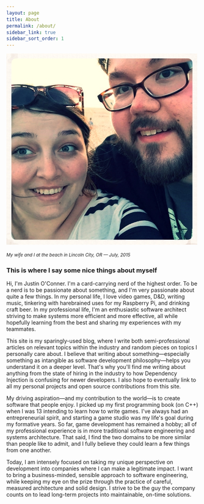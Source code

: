 ```yaml
---
layout: page
title: About
permalink: /about/
sidebar_link: true
sidebar_sort_order: 1
---
```


<div>
<img src="/images/me_and_maeghan.jpg" />
<figcaption>
    <div><p><small><em>My wife and I at the beach in Lincoln City, OR — July, 2015</em></small></p></div>
</figcaption>
</div>

### This is where I say some nice things about myself

Hi, I'm Justin O'Conner. I'm a card-carrying nerd of the highest order. To be a nerd is to be passionate about something, and I'm very passionate about quite a few things. In my personal life, I love video games, D&D, writing music, tinkering with harebrained uses for my Raspberry Pi, and drinking craft beer. In my professional life, I'm an enthusiastic software architect striving to make systems more efficient and more effective, all while hopefully learning from the best and sharing my experiences with my teammates.

This site is my sparingly-used blog, where I write both semi-professional articles on relevant topics within the industry and random pieces on topics I personally care about. I believe that writing about something—especially something as intangible as software development philosophy—helps you understand it on a deeper level. That's why you'll find me writing about anything from the state of hiring in the industry to how Dependency Injection is confusing for newer developers. I also hope to eventually link to all my personal projects and open source contributions from this site.

My driving aspiration—and my contribution to the world—is to create software that people enjoy. I picked up my first programming book (on C++) when I was 13 intending to learn how to write games. I've always had an entrepreneurial spirit, and starting a game studio was my life's goal during my formative years. So far, game development has remained a hobby; all of my professional experience is in more traditional software engineering and systems architecture. That said, I find the two domains to be more similar than people like to admit, and I fully believe they could learn a few things from one another.

Today, I am intensely focused on taking my unique perspective on development into companies where I can make a legitimate impact. I want to bring a business-minded, sensible approach to software engineering, while keeping my eye on the prize through the practice of careful, measured architecture and solid design. I strive to be the guy the company counts on to lead long-term projects into maintainable, on-time solutions.

